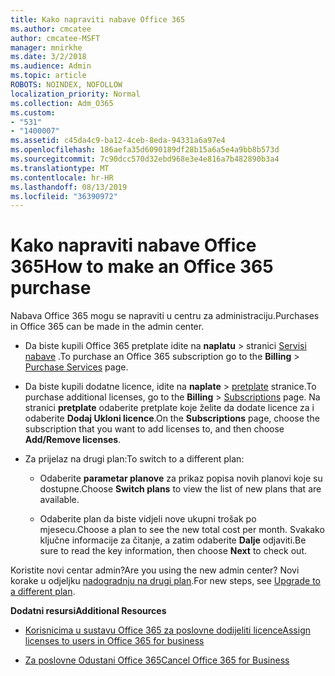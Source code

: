 ```yaml
---
title: Kako napraviti nabave Office 365
ms.author: cmcatee
author: cmcatee-MSFT
manager: mnirkhe
ms.date: 3/2/2018
ms.audience: Admin
ms.topic: article
ROBOTS: NOINDEX, NOFOLLOW
localization_priority: Normal
ms.collection: Adm_O365
ms.custom:
- "531"
- "1400007"
ms.assetid: c45da4c9-ba12-4ceb-8eda-94331a6a97e4
ms.openlocfilehash: 186aefa35d6090189df28b15a6a5e4a9bb8b573d
ms.sourcegitcommit: 7c90dcc570d32ebd968e3e4e816a7b482890b3a4
ms.translationtype: MT
ms.contentlocale: hr-HR
ms.lasthandoff: 08/13/2019
ms.locfileid: "36390972"
---
```

# <a name="how-to-make-an-office-365-purchase"></a><span data-ttu-id="3e32d-102">Kako napraviti nabave Office 365</span><span class="sxs-lookup"><span data-stu-id="3e32d-102">How to make an Office 365 purchase</span></span>

<span data-ttu-id="3e32d-103">Nabava Office 365 mogu se napraviti u centru za administraciju.</span><span class="sxs-lookup"><span data-stu-id="3e32d-103">Purchases in Office 365 can be made in the admin center.</span></span>
  
- <span data-ttu-id="3e32d-104">Da biste kupili Office 365 pretplate idite na **naplatu** \> stranici [Servisi nabave](https://go.microsoft.com/fwlink/p/?linkid=868433) .</span><span class="sxs-lookup"><span data-stu-id="3e32d-104">To purchase an Office 365 subscription go to the **Billing** \> [Purchase Services](https://go.microsoft.com/fwlink/p/?linkid=868433) page.</span></span>

- <span data-ttu-id="3e32d-105">Da biste kupili dodatne licence, idite na **naplate** \> [pretplate](https://go.microsoft.com/fwlink/p/?linkid=842054) stranice.</span><span class="sxs-lookup"><span data-stu-id="3e32d-105">To purchase additional licenses, go to the **Billing** \> [Subscriptions](https://go.microsoft.com/fwlink/p/?linkid=842054) page.</span></span> <span data-ttu-id="3e32d-106">Na stranici **pretplate** odaberite pretplate koje želite da dodate licence za i odaberite **Dodaj Ukloni licence**.</span><span class="sxs-lookup"><span data-stu-id="3e32d-106">On the **Subscriptions** page, choose the subscription that you want to add licenses to, and then choose **Add/Remove licenses**.</span></span>

- <span data-ttu-id="3e32d-107">Za prijelaz na drugi plan:</span><span class="sxs-lookup"><span data-stu-id="3e32d-107">To switch to a different plan:</span></span>

  - <span data-ttu-id="3e32d-108">Odaberite **parametar planove** za prikaz popisa novih planovi koje su dostupne.</span><span class="sxs-lookup"><span data-stu-id="3e32d-108">Choose **Switch plans** to view the list of new plans that are available.</span></span>

  - <span data-ttu-id="3e32d-109">Odaberite plan da biste vidjeli nove ukupni trošak po mjesecu.</span><span class="sxs-lookup"><span data-stu-id="3e32d-109">Choose a plan to see the new total cost per month.</span></span> <span data-ttu-id="3e32d-110">Svakako ključne informacije za čitanje, a zatim odaberite **Dalje** odjaviti.</span><span class="sxs-lookup"><span data-stu-id="3e32d-110">Be sure to read the key information, then choose **Next** to check out.</span></span>

<span data-ttu-id="3e32d-111">Koristite novi centar admin?</span><span class="sxs-lookup"><span data-stu-id="3e32d-111">Are you using the new admin center?</span></span> <span data-ttu-id="3e32d-112">Novi korake u odjeljku [nadogradnju na drugi plan](https://docs.microsoft.com/en-us/office365/admin/subscriptions-and-billing/upgrade-to-different-plan).</span><span class="sxs-lookup"><span data-stu-id="3e32d-112">For new steps, see [Upgrade to a different plan](https://docs.microsoft.com/en-us/office365/admin/subscriptions-and-billing/upgrade-to-different-plan).</span></span>
  
 <span data-ttu-id="3e32d-113">**Dodatni resursi**</span><span class="sxs-lookup"><span data-stu-id="3e32d-113">**Additional Resources**</span></span>
  
- [<span data-ttu-id="3e32d-114">Korisnicima u sustavu Office 365 za poslovne dodijeliti licence</span><span class="sxs-lookup"><span data-stu-id="3e32d-114">Assign licenses to users in Office 365 for business</span></span>](https://docs.microsoft.com/en-us/office365/admin/subscriptions-and-billing/assign-licenses-to-users)

- [<span data-ttu-id="3e32d-115">Za poslovne Odustani Office 365</span><span class="sxs-lookup"><span data-stu-id="3e32d-115">Cancel Office 365 for Business</span></span>](https://docs.microsoft.com/en-us/office365/admin/subscriptions-and-billing/cancel-your-subscription)